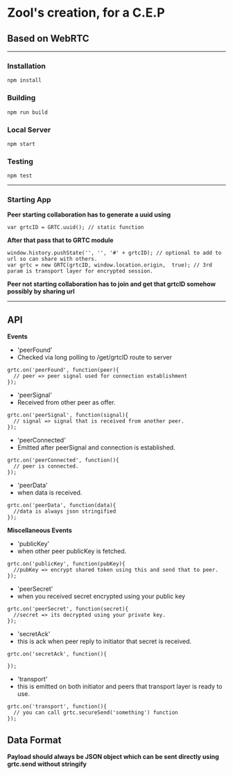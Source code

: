# Zool's creation, for a C.E.P
## Based on WebRTC
---

### Installation
```
npm install
```


### Building
```
npm run build
```

### Local Server
```
npm start
```


### Testing
```
npm test
```

---

### Starting App
**Peer starting collaboration has to generate a uuid using**
```
var grtcID = GRTC.uuid(); // static function
```

**After that pass that to GRTC module**

```
window.history.pushState('', '', '#' + grtcID); // optional to add to url so can share with others.
var grtc = new GRTC(grtcID, window.location.origin,  true); // 3rd param is transport layer for encrypted session.
```

**Peer not starting collaboration has to join and get that grtcID somehow possibly by sharing url**

___

## API

**Events**

* 'peerFound'
* Checked via long polling to /get/grtcID route to server
```
grtc.on('peerFound', function(peer){
  // peer => peer signal used for connection establishment
});
```

* 'peerSignal'
* Received from other peer as offer.
```
grtc.on('peerSignal', function(signal){
  // signal => signal that is received from another peer.
});
```

* 'peerConnected'
* Emitted after peerSignal and connection is established. 
```
grtc.on('peerConnected', function(){
  // peer is connected.
});
```

* 'peerData'
* when data is received. 
```
grtc.on('peerData', function(data){
  //data is always json stringified
});
```

**Miscellaneous Events**
* 'publicKey'
* when other peer publicKey is fetched. 
```
grtc.on('publicKey', function(pubKey){
  //pubKey => encrypt shared token using this and send that to peer.
});
```

* 'peerSecret'
* when you received secret encrypted using your public key 
```
grtc.on('peerSecret', function(secret){
  //secret => its decrypted using your private key.
});
```

* 'secretAck'
* this is ack when peer reply to initiator that secret is received.
```
grtc.on('secretAck', function(){
  
});
```

* 'transport'
* this is emitted on both initiator and peers that transport layer is ready to use.
```
grtc.on('transport', function(){
  // you can call grtc.secureSend('something') function
});
```


## Data Format

**Payload should always be JSON object which can be sent directly using grtc.send without stringify**


